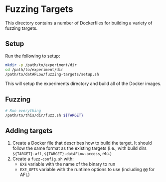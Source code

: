 # Fuzzing Targets

This directory contains a number of Dockerfiles for building a variety of
fuzzing targets.

## Setup

Run the following to setup:

```bash
mkdir -p /path/to/experiment/dir
cd /path/to/experiment/dir
/path/to/datAFLow/fuzzing-targets/setup.sh
```

This will setup the experiments directory and build all of the Docker images.

## Fuzzing

```bash
# Run everything
/path/to/this/dir/fuzz.sh ${TARGET}
```

## Adding targets

1. Create a Docker file that describes how to build the target. It should follow
   the same format as the existing targets (i.e., with build dirs `${TARGET}-afl`,
   `${TARGET}-datAFLow-access`, etc.)
2. Create a `fuzz-config.sh` with:
   - `EXE` variable with the name of the binary to run
   - `EXE_OPTS` variable with the runtime options to use (including `@@` for AFL)
